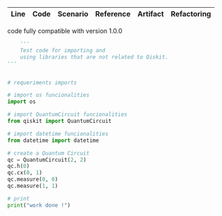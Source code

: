 | Line | Code | Scenario | Reference | Artifact | Refactoring |
| :--: | :--- | :------- | :-------: | :------- | :---------- |
code fully compatible with version 1.0.0

```python
    '''
    Test code for importing and
    using libraries that are not related to Qiskit.
'''


# requeriments imports

# import os funcionalities
import os

# import QuantumCircuit funcionalities
from qiskit import QuantumCircuit

# import datetime funcionalities
from datetime import datetime

# create a Quantum Circuit
qc = QuantumCircuit(2, 2)
qc.h(0)
qc.cx(0, 1)
qc.measure(0, 0)
qc.measure(1, 1)

# print
print("work done !")
```